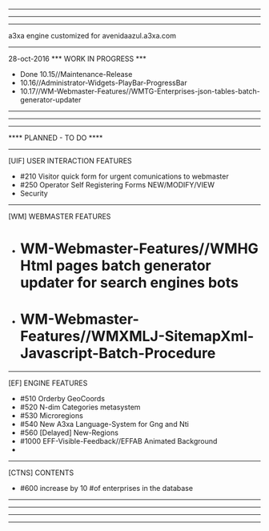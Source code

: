 *************************************************
*************************************************
*************************************************
a3xa engine customized for avenidaazul.a3xa.com 
*************************************************

28-oct-2016 *** WORK IN PROGRESS ***

- Done 10.15//Maintenance-Release
- 10.16//Administrator-Widgets-PlayBar-ProgressBar
- 10.17//WM-Webmaster-Features//WMTG-Enterprises-json-tables-batch-generator-updater

*************************************************
*************************************************
*************************************************
**** PLANNED - TO DO ****





______________________________________________

[UIF] USER INTERACTION FEATURES

* #210 Visitor quick form for urgent comunications to webmaster 
* #250 Operator Self Registering Forms NEW/MODIFY/VIEW 
* Security

______________________________________________

[WM] WEBMASTER FEATURES


* # WM-Webmaster-Features//WMHG Html pages batch generator updater for search engines bots
* # WM-Webmaster-Features//WMXMLJ-SitemapXml-Javascript-Batch-Procedure

______________________________________________

[EF] ENGINE FEATURES

* #510 Orderby GeoCoords 
* #520 N-dim Categories metasystem 
* #530 Microregions 
* #540 New A3xa Language-System for Gng and Nti
* #560 [Delayed] New-Regions
* #1000 EFF-Visible-Feedback//EFFAB Animated Background
* 

______________________________________________

[CTNS] CONTENTS

* #600 increase by 10 #of enterprises in the database 

______________________________________________
*************************************************
*************************************************
*************************************************



